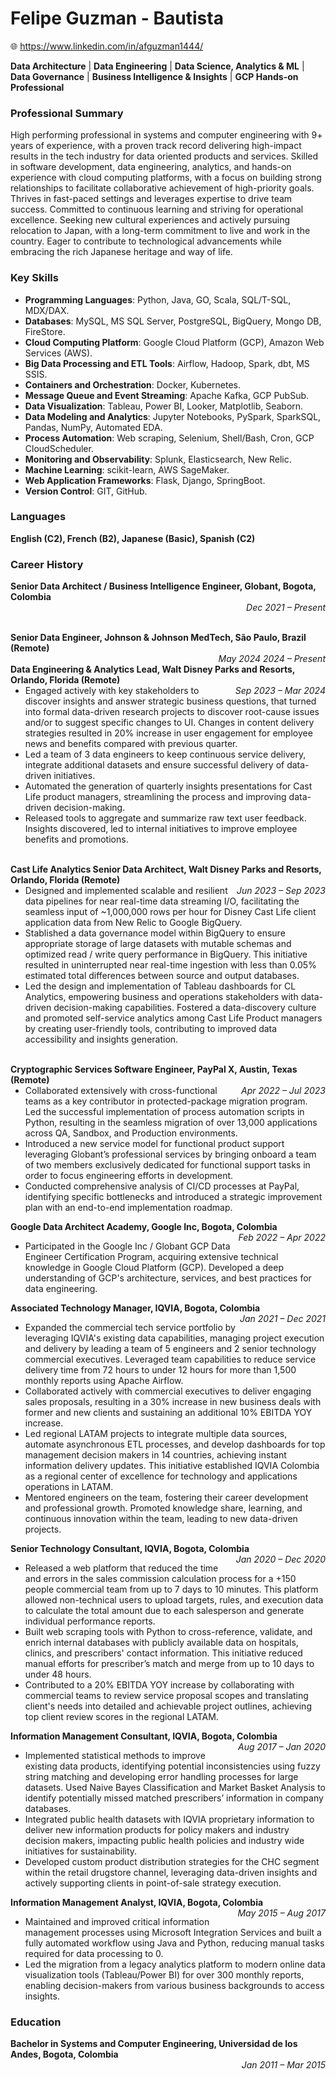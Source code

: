 # Felipe Guzman - Bautista
🌐 https://www.linkedin.com/in/afguzman1444/ 

**Data Architecture** | **Data Engineering** | **Data Science, Analytics & ML** | **Data Governance** | **Business Intelligence & Insights** | **GCP Hands-on Professional**

### Professional Summary
High performing professional in systems and computer engineering with 9+ years of experience, with a proven track record delivering high-impact results in the tech industry for data oriented products and services. Skilled in software development, data engineering, analytics, and hands-on experience with cloud computing platforms, with a focus on building strong relationships to facilitate collaborative achievement of high-priority goals. Thrives in fast-paced settings and leverages expertise to drive team success. Committed to continuous learning and striving for operational excellence. Seeking new cultural experiences and actively pursuing relocation to Japan, with a long-term commitment to live and work in the country. Eager to contribute to technological advancements while embracing the rich Japanese heritage and way of life.

### Key Skills
- **Programming Languages**: Python, Java, GO, Scala, SQL/T-SQL, MDX/DAX.
- **Databases**: MySQL, MS SQL Server, PostgreSQL, BigQuery, Mongo DB, FireStore.
- **Cloud Computing Platform**: Google Cloud Platform (GCP), Amazon Web Services (AWS).
- **Big Data Processing and ETL Tools**: Airflow, Hadoop, Spark, dbt, MS SSIS.
- **Containers and Orchestration**: Docker, Kubernetes.
- **Message Queue and Event Streaming**: Apache Kafka, GCP PubSub.
- **Data Visualization**: Tableau, Power BI, Looker, Matplotlib, Seaborn.
- **Data Modeling and Analytics**: Jupyter Notebooks, PySpark, SparkSQL, Pandas, NumPy,  Automated EDA.
- **Process Automation**: Web scraping, Selenium, Shell/Bash, Cron, GCP CloudScheduler.
- **Monitoring and Observability**: Splunk, Elasticsearch, New Relic.
- **Machine Learning**: scikit-learn, AWS SageMaker.
- **Web Application Frameworks**: Flask, Django, SpringBoot.
- **Version Control**: GIT, GitHub.

### Languages 
**English (C2), French (B2), Japanese (Basic), Spanish (C2)**

### Career History

**<span style="float:left; font-weight:bold">Senior Data Architect / Business Intelligence Engineer, Globant, Bogota, Colombia</span>**&nbsp;&nbsp; *<span style="float:right; font-weight: italic">Dec 2021 – Present</span>*

&nbsp;&nbsp;**<span style="float:left; font-weight:bold"> Senior Data Engineer, Johnson & Johnson MedTech, São Paulo, Brazil (Remote)</span>**&nbsp;&nbsp; *<span style="float:right; font-weight: italic">May 2024 2024 – Present</span>*

&nbsp;&nbsp;**<span style="float:left; font-weight:bold"> Data Engineering & Analytics Lead, Walt Disney Parks and Resorts, Orlando, Florida (Remote)</span>**&nbsp;&nbsp; *<span style="float:right; font-weight: italic">Sep 2023 – Mar 2024</span>*
- Engaged actively with key stakeholders to discover insights and answer strategic business questions, that turned into formal data-driven research projects to discover root-cause issues and/or to suggest specific changes to UI. Changes in content delivery strategies resulted in 20% increase in user engagement for employee news and benefits compared with previous quarter.
- Led a team of 3 data engineers to keep continuous service delivery, integrate additional datasets and ensure successful delivery of  data-driven initiatives.  
- Automated the generation of quarterly insights presentations for Cast Life product managers, streamlining the process and improving data-driven decision-making.
- Released tools to aggregate and summarize raw text user feedback. Insights discovered, led to internal initiatives to improve employee benefits and promotions.

&nbsp;&nbsp;**<span style="float:left; font-weight:bold"> Cast Life Analytics Senior Data Architect, Walt Disney Parks and Resorts, Orlando, Florida (Remote)</span>**&nbsp;&nbsp; *<span style="float:right; font-weight: italic">Jun 2023 – Sep 2023</span>*
- Designed and implemented scalable and resilient data pipelines for near real-time data streaming I/O, facilitating the seamless input of ~1,000,000 rows per hour for Disney Cast Life client application data from New Relic to Google BigQuery. 
- Stablished a data governance model within BigQuery to ensure appropriate storage of large datasets with mutable schemas and optimized read / write query performance in BigQuery. This initiative resulted in uninterrupted near real-time ingestion with less than 0.05% estimated total differences between source and output databases.
- Led the design and implementation of Tableau dashboards for CL Analytics, empowering business and operations stakeholders with data-driven decision-making capabilities. Fostered a data-discovery culture and promoted self-service analytics among Cast Life Product managers by creating user-friendly tools, contributing to improved data accessibility and insights generation. 

&nbsp;&nbsp;**<span style="float:left; font-weight:bold"> Cryptographic Services Software Engineer, PayPal X, Austin, Texas (Remote)</span>**&nbsp;&nbsp; *<span style="float:right; font-weight: italic">Apr 2022 – Jul 2023</span>*
- Collaborated extensively with cross-functional teams as a key contributor in protected-package migration program. Led the successful implementation of process automation scripts in Python, resulting in the seamless migration of over 13,000 applications across QA, Sandbox, and Production environments. 
- Introduced a new service model for functional product support leveraging Globant’s professional services by bringing onboard a team of two members exclusively dedicated for functional support tasks in order to focus engineering efforts in development. 
- Conducted comprehensive analysis of CI/CD processes at PayPal, identifying specific bottlenecks and introduced a strategic improvement plan with an end-to-end implementation roadmap. 

&nbsp;&nbsp;**<span style="float:left; font-weight:bold"> Google Data Architect Academy, Google Inc, Bogota, Colombia</span>**&nbsp;&nbsp; *<span style="float:right; font-weight: italic">Feb 2022 – Apr 2022</span>*
- Participated in the Google Inc / Globant GCP Data Engineer Certification Program, acquiring extensive technical knowledge in Google Cloud Platform (GCP). Developed a deep understanding of GCP's architecture, services, and best practices for data engineering.
  
**<span style="float:left; font-weight:bold">Associated Technology Manager, IQVIA, Bogota, Colombia</span>**&nbsp;&nbsp; *<span style="float:right; font-weight: italic">Jan 2021 – Dec 2021</span>*
- Expanded the commercial tech service portfolio by leveraging IQVIA's existing data capabilities, managing project execution and delivery by leading a team of 5 engineers and 2 senior technology commercial executives. Leveraged team capabilities to reduce service delivery time from 72 hours to under 12 hours for more than 1,500 monthly reports using Apache Airflow.
- Collaborated actively with commercial executives to deliver engaging sales proposals, resulting in a 30% increase in new business deals with former and new clients and sustaining an additional 10% EBITDA YOY increase.
- Led regional LATAM projects to integrate multiple data sources, automate asynchronous ETL processes, and develop dashboards for top management decision makers in 14 countries, achieving instant information delivery updates. This initiative established IQVIA Colombia as a regional center of excellence for technology and applications operations in LATAM.
- Mentored engineers on the team, fostering their career development and professional growth. Promoted knowledge share, learning, and continuous innovation within the team, leading to new data-driven projects.

**<span style="float:left; font-weight:bold">Senior Technology Consultant, IQVIA, Bogota, Colombia</span>**&nbsp;&nbsp; *<span style="float:right; font-weight: italic">Jan 2020 – Dec 2020</span>*
- Released a web platform that reduced the time and errors in the sales commission calculation process for a +150 people commercial team from up to 7 days to 10 minutes. This platform allowed non-technical users to upload targets, rules, and execution data to calculate the total amount due to each salesperson and generate individual performance reports.
- Built web scraping tools with Python to cross-reference, validate, and enrich internal databases with publicly available data on hospitals, clinics, and prescribers' contact information. This initiative reduced manual efforts for prescriber’s match and merge from up to 10 days to under 48 hours. 
- Contributed to a 20% EBITDA YOY increase by collaborating with commercial teams to review service proposal scopes and translating client's needs into detailed and achievable project outlines, achieving top client review scores in the regional LATAM.

**<span style="float:left; font-weight:bold">Information Management Consultant, IQVIA, Bogota, Colombia</span>**&nbsp;&nbsp; *<span style="float:right; font-weight: italic">Aug 2017 – Jan 2020</span>*
- Implemented statistical methods to improve existing data products, identifying potential inconsistencies using fuzzy string matching and developing error handling processes for large datasets. Used Naive Bayes Classification and Market Basket Analysis to identify potentially missed matched prescribers’ information in company databases. 
- Integrated public health datasets with IQVIA proprietary information to deliver new information products for policy makers and  industry decision makers, impacting public health policies and industry wide initiatives for sustainability. 
- Developed custom product distribution strategies for the CHC segment within the retail drugstore channel, leveraging data-driven insights and actively supporting clients in point-of-sale strategy execution. 

**<span style="float:left; font-weight:bold">Information Management Analyst, IQVIA, Bogota, Colombia</span>**&nbsp;&nbsp; *<span style="float:right; font-weight: italic">May 2015 – Aug 2017</span>*
- Maintained and improved critical information management processes using Microsoft Integration Services and built a fully automated workflow using Java and Python, reducing manual tasks required for data processing to 0.
- Led the migration from a legacy analytics platform to modern online data visualization tools (Tableau/Power BI) for over 300 monthly reports, enabling decision-makers from various business backgrounds to access insights.

### Education
**<span style="float:left; font-weight:bold">Bachelor in Systems and Computer Engineering, Universidad de los Andes, Bogota, Colombia</span>**&nbsp;&nbsp; *<span style="float:right; font-weight: italic">Jan 2011 – Mar 2015</span>*
